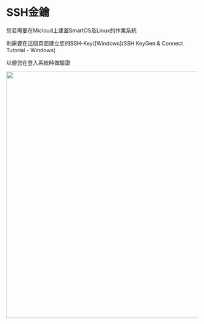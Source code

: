SSH金鑰
===
您若需要在Micloud上建置SmartOS及Linux的作業系統


則需要在這個頁面建立您的SSH-Key([Windows](SSH KeyGen & Connect Tutorial - Windows)


以便您在登入系統時做驗證


<img src='images/MiCloud+SSH+Key-http://wiki.micloud.tw/Wiki/attach/MiCloud%20Account%20Modify/p1%20-7.png' width='650' align='center'/>

